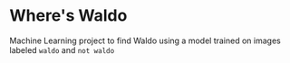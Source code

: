 # Where's Waldo

Machine Learning project to find Waldo using a model trained on images labeled `waldo` and `not waldo`
